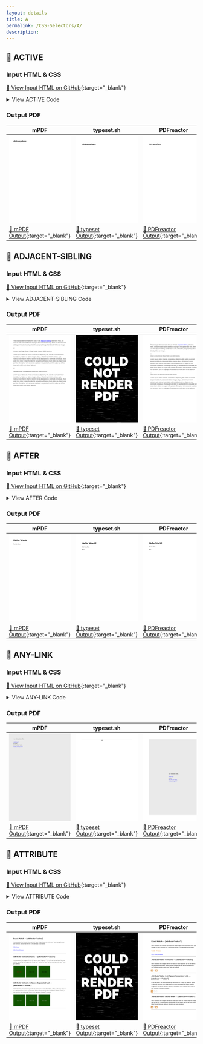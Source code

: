 ```yaml
---
layout: details
title: A
permalink: /CSS-Selectors/A/
description: 
---
```




## 🔬 ACTIVE

### Input HTML & CSS

[📄 View Input HTML on GitHub](https://raw.githubusercontent.com/azettl/compare.html2pdf.tools/master//html/CSS%20Selectors/A/active.html){:target="_blank"}

<details>
    <summary>
        View ACTIVE Code
    </summary>
    <pre><code class="hljs xml"><span class="hljs-meta">&lt;!DOCTYPE <span class="hljs-meta-keyword">html</span>&gt;</span>
<span class="hljs-comment">&lt;!-- Sample from https://css-tricks.com/almanac/selectors/a/active/ --&gt;</span>
<span class="hljs-tag">&lt;<span class="hljs-name">html</span> <span class="hljs-attr">lang</span>=<span class="hljs-string">"en"</span>&gt;</span>
    <span class="hljs-tag">&lt;<span class="hljs-name">head</span>&gt;</span>
        <span class="hljs-tag">&lt;<span class="hljs-name">style</span>&gt;</span><span class="css">
        <span class="hljs-selector-tag">h2</span><span class="hljs-selector-pseudo">:active</span> {
  <span class="hljs-attribute">background</span>: yellow;   
}
        </span><span class="hljs-tag">&lt;/<span class="hljs-name">style</span>&gt;</span>
    <span class="hljs-tag">&lt;/<span class="hljs-name">head</span>&gt;</span>
    <span class="hljs-tag">&lt;<span class="hljs-name">body</span>&gt;</span>
        <span class="hljs-tag">&lt;<span class="hljs-name">h2</span>&gt;</span>click anywhere<span class="hljs-tag">&lt;/<span class="hljs-name">h2</span>&gt;</span>
    <span class="hljs-tag">&lt;/<span class="hljs-name">body</span>&gt;</span>
<span class="hljs-tag">&lt;/<span class="hljs-name">html</span>&gt;</span></code></pre>
</details>

### Output PDF

| mPDF | typeset.sh | PDFreactor | wkhtmltopdf
|---------|---------|---------|---------|
| ![mPDF Preview](mpdf__html_CSS_Selectors_A_active.html.png) | ![typeset Preview](typeset__html_CSS_Selectors_A_active.html.png) | ![PDFreactor Preview](pdfreactor__html_CSS_Selectors_A_active.html.png) | ![wkhtmltopdf Preview](wkhtmltopdf__html_CSS_Selectors_A_active.html.png) |
| [📕 mPDF Output](mpdf__html_CSS_Selectors_A_active.html.pdf){:target="_blank"} | [📕 typeset Output](typeset__html_CSS_Selectors_A_active.html.pdf){:target="_blank"} | [📕 PDFreactor Output](pdfreactor__html_CSS_Selectors_A_active.html.pdf){:target="_blank"} | [📕 wkhtmltopdf Output](wkhtmltopdf__html_CSS_Selectors_A_active.html.pdf){:target="_blank"} |

## 🔬 ADJACENT-SIBLING

### Input HTML & CSS

[📄 View Input HTML on GitHub](https://raw.githubusercontent.com/azettl/compare.html2pdf.tools/master//html/CSS%20Selectors/A/adjacent-sibling.html){:target="_blank"}

<details>
    <summary>
        View ADJACENT-SIBLING Code
    </summary>
    <pre><code class="hljs xml"><span class="hljs-meta">&lt;!DOCTYPE <span class="hljs-meta-keyword">html</span>&gt;</span>
<span class="hljs-comment">&lt;!-- Sample from https://css-tricks.com/almanac/selectors/a/adjacent-sibling/ --&gt;</span>
<span class="hljs-tag">&lt;<span class="hljs-name">html</span> <span class="hljs-attr">lang</span>=<span class="hljs-string">"en"</span>&gt;</span>
    <span class="hljs-tag">&lt;<span class="hljs-name">head</span>&gt;</span>
        <span class="hljs-tag">&lt;<span class="hljs-name">style</span>&gt;</span><span class="css">
        <span class="hljs-selector-tag">body</span> {
  <span class="hljs-attribute">font-family</span>: <span class="hljs-string">'Source Sans Pro'</span>, Arial, sans-serif;
  <span class="hljs-attribute">line-height</span>: <span class="hljs-number">1.45</span>;
  <span class="hljs-attribute">color</span>: <span class="hljs-number">#333</span>;
  <span class="hljs-attribute">padding</span>: <span class="hljs-number">1em</span>;
  <span class="hljs-attribute">font-size</span>: <span class="hljs-number">18px</span>;
}

<span class="hljs-selector-tag">img</span> + <span class="hljs-selector-tag">p</span> { 
  <span class="hljs-attribute">font-style</span>: italic;
  <span class="hljs-attribute">margin</span>: <span class="hljs-number">0</span>;
  <span class="hljs-attribute">font-size</span>: <span class="hljs-number">14px</span>;
}
        </span><span class="hljs-tag">&lt;/<span class="hljs-name">style</span>&gt;</span>
    <span class="hljs-tag">&lt;/<span class="hljs-name">head</span>&gt;</span>
    <span class="hljs-tag">&lt;<span class="hljs-name">body</span>&gt;</span>
        <span class="hljs-tag">&lt;<span class="hljs-name">p</span>&gt;</span>This example demonstrates the use of CSS <span class="hljs-tag">&lt;<span class="hljs-name">a</span> <span class="hljs-attr">href</span>=<span class="hljs-string">"https://css-tricks.com/almanac/selectors/a/adjacent-sibling/"</span>&gt;</span>Adjacent Sibling<span class="hljs-tag">&lt;/<span class="hljs-name">a</span>&gt;</span> selectors. Here, we want to add some additional styling to the caption text only. We'll use the adjacent sibling combinator to only select the paragraph tags that directly follow an image.<span class="hljs-tag">&lt;/<span class="hljs-name">p</span>&gt;</span>

        <span class="hljs-tag">&lt;<span class="hljs-name">img</span> <span class="hljs-attr">src</span>=<span class="hljs-string">"http://images.nga.gov/?service=asset&amp;action=show_preview&amp;asset=135937"</span> /&gt;</span>
        <span class="hljs-tag">&lt;<span class="hljs-name">p</span>&gt;</span>Vincent van Gogh Green Wheat Fields, Auvers 1890 Painting<span class="hljs-tag">&lt;/<span class="hljs-name">p</span>&gt;</span>
        
        <span class="hljs-tag">&lt;<span class="hljs-name">p</span>&gt;</span>Lorem ipsum dolor sit amet, consectetur adipiscing elit, sed do eiusmod tempor incididunt ut labore et dolore magna aliqua. Ut enim ad minim veniam, quis nostrud exercitation ullamco laboris nisi ut aliquip ex ea commodo consequat. Duis aute irure dolor in reprehenderit in voluptate velit esse cillum dolore eu fugiat nulla pariatur. Excepteur sint occaecat cupidatat non proident, sunt in culpa qui officia deserunt mollit anim id est laborum<span class="hljs-tag">&lt;/<span class="hljs-name">p</span>&gt;</span>
        
        <span class="hljs-tag">&lt;<span class="hljs-name">img</span> <span class="hljs-attr">src</span>=<span class="hljs-string">"http://images.nga.gov/?service=asset&amp;action=show_preview&amp;asset=120079"</span> /&gt;</span>
        <span class="hljs-tag">&lt;<span class="hljs-name">p</span>&gt;</span>Claude Monet The Japanese Footbridge 1899 Painting<span class="hljs-tag">&lt;/<span class="hljs-name">p</span>&gt;</span>
        
        <span class="hljs-tag">&lt;<span class="hljs-name">p</span>&gt;</span>Lorem ipsum dolor sit amet, consectetur adipiscing elit, sed do eiusmod tempor incididunt ut labore et dolore magna aliqua. Ut enim ad minim veniam, quis nostrud exercitation ullamco laboris nisi ut aliquip ex ea commodo consequat. Duis aute irure dolor in reprehenderit in voluptate velit esse cillum dolore eu fugiat nulla pariatur. Excepteur sint occaecat cupidatat non proident, sunt in culpa qui officia deserunt mollit anim id est laborum<span class="hljs-tag">&lt;/<span class="hljs-name">p</span>&gt;</span>
    <span class="hljs-tag">&lt;/<span class="hljs-name">body</span>&gt;</span>
<span class="hljs-tag">&lt;/<span class="hljs-name">html</span>&gt;</span></code></pre>
</details>

### Output PDF

| mPDF | typeset.sh | PDFreactor | wkhtmltopdf
|---------|---------|---------|---------|
| ![mPDF Preview](mpdf__html_CSS_Selectors_A_adjacent-sibling.html.png) | ![typeset Preview](typeset__html_CSS_Selectors_A_adjacent-sibling.html.png) | ![PDFreactor Preview](pdfreactor__html_CSS_Selectors_A_adjacent-sibling.html.png) | ![wkhtmltopdf Preview](wkhtmltopdf__html_CSS_Selectors_A_adjacent-sibling.html.png) |
| [📕 mPDF Output](mpdf__html_CSS_Selectors_A_adjacent-sibling.html.pdf){:target="_blank"} | [📕 typeset Output](typeset__html_CSS_Selectors_A_adjacent-sibling.html.pdf){:target="_blank"} | [📕 PDFreactor Output](pdfreactor__html_CSS_Selectors_A_adjacent-sibling.html.pdf){:target="_blank"} | [📕 wkhtmltopdf Output](wkhtmltopdf__html_CSS_Selectors_A_adjacent-sibling.html.pdf){:target="_blank"} |

## 🔬 AFTER

### Input HTML & CSS

[📄 View Input HTML on GitHub](https://raw.githubusercontent.com/azettl/compare.html2pdf.tools/master//html/CSS%20Selectors/A/after.html){:target="_blank"}

<details>
    <summary>
        View AFTER Code
    </summary>
    <pre><code class="hljs xml"><span class="hljs-meta">&lt;!DOCTYPE <span class="hljs-meta-keyword">html</span>&gt;</span>
<span class="hljs-comment">&lt;!-- Sample from https://css-tricks.com/almanac/selectors/a/after-and-before/ --&gt;</span>
<span class="hljs-tag">&lt;<span class="hljs-name">html</span> <span class="hljs-attr">lang</span>=<span class="hljs-string">"en"</span>&gt;</span>
    <span class="hljs-tag">&lt;<span class="hljs-name">head</span>&gt;</span>
        <span class="hljs-tag">&lt;<span class="hljs-name">style</span>&gt;</span><span class="css">
        <span class="hljs-selector-tag">div</span><span class="hljs-selector-pseudo">::after</span> {
  <span class="hljs-attribute">content</span>: <span class="hljs-string">"after"</span>;
}
        </span><span class="hljs-tag">&lt;/<span class="hljs-name">style</span>&gt;</span>
    <span class="hljs-tag">&lt;/<span class="hljs-name">head</span>&gt;</span>
    <span class="hljs-tag">&lt;<span class="hljs-name">body</span>&gt;</span>
        <span class="hljs-tag">&lt;<span class="hljs-name">div</span>&gt;</span>
            <span class="hljs-tag">&lt;<span class="hljs-name">h1</span>&gt;</span>Hello World<span class="hljs-tag">&lt;/<span class="hljs-name">h1</span>&gt;</span>    
            <span class="hljs-tag">&lt;<span class="hljs-name">p</span>&gt;</span>Test for after.<span class="hljs-tag">&lt;/<span class="hljs-name">p</span>&gt;</span>
        <span class="hljs-tag">&lt;/<span class="hljs-name">div</span>&gt;</span>
    <span class="hljs-tag">&lt;/<span class="hljs-name">body</span>&gt;</span>
<span class="hljs-tag">&lt;/<span class="hljs-name">html</span>&gt;</span></code></pre>
</details>

### Output PDF

| mPDF | typeset.sh | PDFreactor | wkhtmltopdf
|---------|---------|---------|---------|
| ![mPDF Preview](mpdf__html_CSS_Selectors_A_after.html.png) | ![typeset Preview](typeset__html_CSS_Selectors_A_after.html.png) | ![PDFreactor Preview](pdfreactor__html_CSS_Selectors_A_after.html.png) | ![wkhtmltopdf Preview](wkhtmltopdf__html_CSS_Selectors_A_after.html.png) |
| [📕 mPDF Output](mpdf__html_CSS_Selectors_A_after.html.pdf){:target="_blank"} | [📕 typeset Output](typeset__html_CSS_Selectors_A_after.html.pdf){:target="_blank"} | [📕 PDFreactor Output](pdfreactor__html_CSS_Selectors_A_after.html.pdf){:target="_blank"} | [📕 wkhtmltopdf Output](wkhtmltopdf__html_CSS_Selectors_A_after.html.pdf){:target="_blank"} |

## 🔬 ANY-LINK

### Input HTML & CSS

[📄 View Input HTML on GitHub](https://raw.githubusercontent.com/azettl/compare.html2pdf.tools/master//html/CSS%20Selectors/A/any-link.html){:target="_blank"}

<details>
    <summary>
        View ANY-LINK Code
    </summary>
    <pre><code class="hljs xml"><span class="hljs-meta">&lt;!DOCTYPE <span class="hljs-meta-keyword">html</span>&gt;</span>
<span class="hljs-comment">&lt;!-- Sample from https://css-tricks.com/almanac/selectors/a/any-link/ --&gt;</span>
<span class="hljs-tag">&lt;<span class="hljs-name">html</span> <span class="hljs-attr">lang</span>=<span class="hljs-string">"en"</span>&gt;</span>
    <span class="hljs-tag">&lt;<span class="hljs-name">head</span>&gt;</span>
        <span class="hljs-tag">&lt;<span class="hljs-name">style</span>&gt;</span><span class="css">
        <span class="hljs-selector-tag">body</span> {
  <span class="hljs-attribute">background-color</span>: <span class="hljs-number">#eaeaea</span>;
  <span class="hljs-attribute">display</span>: flex;
  <span class="hljs-attribute">align-items</span>: center;
  <span class="hljs-attribute">justify-content</span>: center;
  <span class="hljs-attribute">height</span>: <span class="hljs-number">100vh</span>;
}

<span class="hljs-selector-pseudo">:any-link</span> {
  <span class="hljs-attribute">color</span>: red;
  <span class="hljs-attribute">font-weight</span>: <span class="hljs-number">900</span>;
  <span class="hljs-attribute">text-decoration</span>: none;
}

<span class="hljs-comment">/* [href] {
  color: blue;
} */</span>
        </span><span class="hljs-tag">&lt;/<span class="hljs-name">style</span>&gt;</span>
    <span class="hljs-tag">&lt;/<span class="hljs-name">head</span>&gt;</span>
    <span class="hljs-tag">&lt;<span class="hljs-name">body</span>&gt;</span>
        <span class="hljs-tag">&lt;<span class="hljs-name">div</span>&gt;</span>
            <span class="hljs-symbol">&amp;lt;</span>a&gt; elements with...
            <span class="hljs-tag">&lt;<span class="hljs-name">br</span>&gt;</span><span class="hljs-tag">&lt;<span class="hljs-name">br</span>&gt;</span>
            <span class="hljs-tag">&lt;<span class="hljs-name">a</span> <span class="hljs-attr">href</span>=<span class="hljs-string">"https://google.com"</span>&gt;</span>valid href<span class="hljs-tag">&lt;/<span class="hljs-name">a</span>&gt;</span>
            <span class="hljs-tag">&lt;<span class="hljs-name">br</span>&gt;</span>
            <span class="hljs-tag">&lt;<span class="hljs-name">a</span>&gt;</span>no href<span class="hljs-tag">&lt;/<span class="hljs-name">a</span>&gt;</span>
            <span class="hljs-tag">&lt;<span class="hljs-name">br</span>&gt;</span>
            <span class="hljs-tag">&lt;<span class="hljs-name">a</span> <span class="hljs-attr">href</span>&gt;</span>href but no value<span class="hljs-tag">&lt;/<span class="hljs-name">a</span>&gt;</span>
            <span class="hljs-tag">&lt;<span class="hljs-name">br</span>&gt;</span>
            <span class="hljs-tag">&lt;<span class="hljs-name">a</span> <span class="hljs-attr">href</span>=<span class="hljs-string">""</span>&gt;</span>empty string href<span class="hljs-tag">&lt;/<span class="hljs-name">a</span>&gt;</span>
          <span class="hljs-tag">&lt;/<span class="hljs-name">div</span>&gt;</span>
    <span class="hljs-tag">&lt;/<span class="hljs-name">body</span>&gt;</span>
<span class="hljs-tag">&lt;/<span class="hljs-name">html</span>&gt;</span></code></pre>
</details>

### Output PDF

| mPDF | typeset.sh | PDFreactor | wkhtmltopdf
|---------|---------|---------|---------|
| ![mPDF Preview](mpdf__html_CSS_Selectors_A_any-link.html.png) | ![typeset Preview](typeset__html_CSS_Selectors_A_any-link.html.png) | ![PDFreactor Preview](pdfreactor__html_CSS_Selectors_A_any-link.html.png) | ![wkhtmltopdf Preview](wkhtmltopdf__html_CSS_Selectors_A_any-link.html.png) |
| [📕 mPDF Output](mpdf__html_CSS_Selectors_A_any-link.html.pdf){:target="_blank"} | [📕 typeset Output](typeset__html_CSS_Selectors_A_any-link.html.pdf){:target="_blank"} | [📕 PDFreactor Output](pdfreactor__html_CSS_Selectors_A_any-link.html.pdf){:target="_blank"} | [📕 wkhtmltopdf Output](wkhtmltopdf__html_CSS_Selectors_A_any-link.html.pdf){:target="_blank"} |

## 🔬 ATTRIBUTE

### Input HTML & CSS

[📄 View Input HTML on GitHub](https://raw.githubusercontent.com/azettl/compare.html2pdf.tools/master//html/CSS%20Selectors/A/attribute.html){:target="_blank"}

<details>
    <summary>
        View ATTRIBUTE Code
    </summary>
    <pre><code class="hljs xml"><span class="hljs-meta">&lt;!DOCTYPE <span class="hljs-meta-keyword">html</span>&gt;</span>
<span class="hljs-comment">&lt;!-- Sample from https://css-tricks.com/almanac/selectors/a/attribute/ --&gt;</span>
<span class="hljs-tag">&lt;<span class="hljs-name">html</span> <span class="hljs-attr">lang</span>=<span class="hljs-string">"en"</span>&gt;</span>
    <span class="hljs-tag">&lt;<span class="hljs-name">head</span>&gt;</span>
        <span class="hljs-tag">&lt;<span class="hljs-name">style</span>&gt;</span><span class="css">
        <span class="hljs-selector-tag">a</span><span class="hljs-selector-attr">[href=<span class="hljs-string">"https://www.css-tricks.com"</span>]</span> { <span class="hljs-comment">/*select only the link with the exact href value https://www.css-tricks.com */</span>
  <span class="hljs-attribute">color</span>: <span class="hljs-number">#E18728</span>;
  <span class="hljs-attribute">font-size</span>: <span class="hljs-number">1.5em</span>;
}

<span class="hljs-selector-class">.gallery</span> <span class="hljs-selector-tag">img</span><span class="hljs-selector-attr">[alt*=<span class="hljs-string">"art"</span>]</span> { <span class="hljs-comment">/* alt attribute contains the word art, as whole or partial word */</span>
  <span class="hljs-attribute">outline</span>: <span class="hljs-number">5px</span> solid <span class="hljs-number">#E18728</span>;
  <span class="hljs-attribute">outline-offset</span>: <span class="hljs-number">2px</span>;
}

<span class="hljs-selector-class">.gallery2</span> <span class="hljs-selector-tag">img</span><span class="hljs-selector-attr">[alt~=<span class="hljs-string">"art"</span>]</span> { <span class="hljs-comment">/* alt attribute contains art as only value or in space-separated list */</span>
  <span class="hljs-attribute">outline</span>: <span class="hljs-number">5px</span> solid <span class="hljs-number">#E18728</span>;
  <span class="hljs-attribute">outline-offset</span>: <span class="hljs-number">2px</span>;
}

<span class="hljs-selector-class">.gallery3</span> <span class="hljs-selector-tag">img</span><span class="hljs-selector-attr">[alt^=<span class="hljs-string">"art"</span>]</span> { <span class="hljs-comment">/* alt attribute starts with the value "art" */</span>
  <span class="hljs-attribute">outline</span>: <span class="hljs-number">5px</span> solid <span class="hljs-number">#E18728</span>;
  <span class="hljs-attribute">outline-offset</span>: <span class="hljs-number">2px</span>;
}

<span class="hljs-selector-tag">li</span><span class="hljs-selector-attr">[data-years|=<span class="hljs-string">"1900"</span>]</span> { <span class="hljs-comment">/* data-years attribute starts with 1900 as the only value or first in a dash-separated list */</span>
  <span class="hljs-attribute">color</span>: red;
}

<span class="hljs-selector-tag">a</span><span class="hljs-selector-attr">[href$=<span class="hljs-string">"pdf"</span>]</span><span class="hljs-selector-pseudo">:after</span> { <span class="hljs-comment">/* href attribute ends with pdf */</span>
  <span class="hljs-attribute">content</span>: <span class="hljs-built_in">url</span>(https://s3-us-west-<span class="hljs-number">2</span>.amazonaws.com/s.cdpn.io/<span class="hljs-number">652</span>/pdficon_small.png);
  <span class="hljs-attribute">padding-left</span>: .<span class="hljs-number">3em</span>;
}



<span class="hljs-comment">/* styling for Pen, unrelated to attribute selectors */</span>

<span class="hljs-selector-tag">body</span> { 
  <span class="hljs-attribute">font-family</span>: sans-serif;
  <span class="hljs-attribute">width</span>: <span class="hljs-number">90%</span>;
  <span class="hljs-attribute">margin</span>: <span class="hljs-number">0</span> auto;
  <span class="hljs-attribute">line-height</span>: <span class="hljs-number">1.5</span>;
}

<span class="hljs-selector-tag">img</span> { <span class="hljs-attribute">margin-right</span>: .<span class="hljs-number">5em</span>; }

<span class="hljs-selector-tag">hr</span> { 
  <span class="hljs-attribute">margin</span>: <span class="hljs-number">1em</span> <span class="hljs-number">0</span>;
  <span class="hljs-attribute">clear</span>: both;
}

<span class="hljs-selector-class">.story</span> {
  <span class="hljs-attribute">text-indent</span>: <span class="hljs-number">1em</span>;
  <span class="hljs-attribute">font-family</span>: serif;
  <span class="hljs-attribute">font-size</span>: <span class="hljs-number">1.2em</span>;
}

<span class="hljs-selector-class">.story</span><span class="hljs-selector-pseudo">:first-letter</span> { <span class="hljs-attribute">font-size</span>: <span class="hljs-number">1.5em</span>; }
        </span><span class="hljs-tag">&lt;/<span class="hljs-name">style</span>&gt;</span>
    <span class="hljs-tag">&lt;/<span class="hljs-name">head</span>&gt;</span>
    <span class="hljs-tag">&lt;<span class="hljs-name">body</span>&gt;</span>
        <span class="hljs-tag">&lt;<span class="hljs-name">h2</span>&gt;</span>Exact Match <span class="hljs-symbol">&amp;mdash;</span> [attribute="value"]<span class="hljs-tag">&lt;/<span class="hljs-name">h2</span>&gt;</span>
        <span class="hljs-tag">&lt;<span class="hljs-name">p</span>&gt;</span>Here we select the link with the exact href value "https://www.css-tricks.com", and change its color and font size. Notice that the link to the almanac is not styled.<span class="hljs-tag">&lt;/<span class="hljs-name">p</span>&gt;</span>
        <span class="hljs-tag">&lt;<span class="hljs-name">p</span>&gt;</span><span class="hljs-tag">&lt;<span class="hljs-name">a</span> <span class="hljs-attr">href</span>=<span class="hljs-string">"https://www.css-tricks.com"</span>&gt;</span>CSS-Tricks<span class="hljs-tag">&lt;/<span class="hljs-name">a</span>&gt;</span><span class="hljs-tag">&lt;/<span class="hljs-name">p</span>&gt;</span>
        <span class="hljs-tag">&lt;<span class="hljs-name">p</span>&gt;</span><span class="hljs-tag">&lt;<span class="hljs-name">a</span> <span class="hljs-attr">href</span>=<span class="hljs-string">"https://www.css-tricks.com/almanac"</span>&gt;</span>CSS-Tricks Almanac<span class="hljs-tag">&lt;/<span class="hljs-name">a</span>&gt;</span><span class="hljs-tag">&lt;/<span class="hljs-name">p</span>&gt;</span>
        <span class="hljs-tag">&lt;<span class="hljs-name">hr</span>&gt;</span>
        
        <span class="hljs-tag">&lt;<span class="hljs-name">h2</span>&gt;</span>Attribute Value Contains <span class="hljs-symbol">&amp;mdash;</span> [attribute*="value"]<span class="hljs-tag">&lt;/<span class="hljs-name">h2</span>&gt;</span>
        <span class="hljs-tag">&lt;<span class="hljs-name">p</span>&gt;</span>Here we select the images with the full word or word fragment "art" in the alt text and give them an outline. Notice that the images with the alt text "abstract <span class="hljs-tag">&lt;<span class="hljs-name">i</span>&gt;</span>art<span class="hljs-tag">&lt;/<span class="hljs-name">i</span>&gt;</span>" and "athlete <span class="hljs-tag">&lt;<span class="hljs-name">i</span>&gt;</span>starting<span class="hljs-tag">&lt;/<span class="hljs-name">i</span>&gt;</span> a new sport" both get outlined. <span class="hljs-tag">&lt;/<span class="hljs-name">p</span>&gt;</span>
        
        <span class="hljs-tag">&lt;<span class="hljs-name">div</span> <span class="hljs-attr">class</span>=<span class="hljs-string">"gallery"</span>&gt;</span>
          <span class="hljs-tag">&lt;<span class="hljs-name">img</span> <span class="hljs-attr">src</span>=<span class="hljs-string">"//placehold.it/150/150/abstract"</span> <span class="hljs-attr">alt</span>=<span class="hljs-string">"abstract art"</span>&gt;</span>
          <span class="hljs-tag">&lt;<span class="hljs-name">img</span> <span class="hljs-attr">src</span>=<span class="hljs-string">"//placehold.it/150/150/food"</span> <span class="hljs-attr">alt</span>=<span class="hljs-string">"something to eat"</span>&gt;</span>
          <span class="hljs-tag">&lt;<span class="hljs-name">img</span> <span class="hljs-attr">src</span>=<span class="hljs-string">"//placehold.it/150/150/sports"</span> <span class="hljs-attr">alt</span>=<span class="hljs-string">"athlete starting a new sport"</span>&gt;</span>
        <span class="hljs-tag">&lt;/<span class="hljs-name">div</span>&gt;</span>
        <span class="hljs-tag">&lt;<span class="hljs-name">hr</span>&gt;</span>
        
        <span class="hljs-tag">&lt;<span class="hljs-name">h2</span>&gt;</span>Attribute Value is in Space-Separated List <span class="hljs-symbol">&amp;mdash;</span> [attribute~="value"]<span class="hljs-tag">&lt;/<span class="hljs-name">h2</span>&gt;</span>
        <span class="hljs-tag">&lt;<span class="hljs-name">p</span>&gt;</span>In the list below, we select images with the word "art" in their alt attribute, either as the only value or as a whole word in a space separated list. Notice that the image with the alt text "athlete starting a new sport" is not outlined like it was in the "Attribute Contains" example.<span class="hljs-tag">&lt;/<span class="hljs-name">p</span>&gt;</span>
        <span class="hljs-tag">&lt;<span class="hljs-name">div</span> <span class="hljs-attr">class</span>=<span class="hljs-string">"gallery2"</span>&gt;</span>
          <span class="hljs-tag">&lt;<span class="hljs-name">img</span> <span class="hljs-attr">src</span>=<span class="hljs-string">"//placehold.it/150/150"</span> <span class="hljs-attr">alt</span>=<span class="hljs-string">"abstract art"</span>&gt;</span>
          <span class="hljs-tag">&lt;<span class="hljs-name">img</span> <span class="hljs-attr">src</span>=<span class="hljs-string">"//placehold.it/150/150"</span> <span class="hljs-attr">alt</span>=<span class="hljs-string">"something to eat"</span>&gt;</span>
          <span class="hljs-tag">&lt;<span class="hljs-name">img</span> <span class="hljs-attr">src</span>=<span class="hljs-string">"//placehold.it/150/150"</span> <span class="hljs-attr">alt</span>=<span class="hljs-string">"athlete starting a new sport"</span>&gt;</span>
        <span class="hljs-tag">&lt;/<span class="hljs-name">div</span>&gt;</span>
        <span class="hljs-tag">&lt;<span class="hljs-name">hr</span>&gt;</span>
        
        <span class="hljs-tag">&lt;<span class="hljs-name">h2</span>&gt;</span>Attribute Value Starts With <span class="hljs-symbol">&amp;mdash;</span> [attribute^="value"]<span class="hljs-tag">&lt;/<span class="hljs-name">h2</span>&gt;</span>
        <span class="hljs-tag">&lt;<span class="hljs-name">p</span>&gt;</span>Here we select the images with alt text that starts with "art". Notice that the image with the alt text "artistic pattern" is selected, but the image with the alt text "Arthur Miller" is not because attribute selectors are case-sensitive. <span class="hljs-tag">&lt;/<span class="hljs-name">p</span>&gt;</span>
        <span class="hljs-tag">&lt;<span class="hljs-name">div</span> <span class="hljs-attr">class</span>=<span class="hljs-string">"gallery3"</span>&gt;</span>
          <span class="hljs-tag">&lt;<span class="hljs-name">img</span> <span class="hljs-attr">src</span>=<span class="hljs-string">"//placehold.it/150/184/abstract"</span> <span class="hljs-attr">alt</span>=<span class="hljs-string">"artistic pattern"</span>&gt;</span>
          <span class="hljs-tag">&lt;<span class="hljs-name">img</span> <span class="hljs-attr">src</span>=<span class="hljs-string">"//placehold.it/150/184/food"</span> <span class="hljs-attr">alt</span>=<span class="hljs-string">"a healthy meal"</span>&gt;</span>
          <span class="hljs-tag">&lt;<span class="hljs-name">img</span> <span class="hljs-attr">src</span>=<span class="hljs-string">"//placehold.it/150/184/sports"</span> <span class="hljs-attr">alt</span>=<span class="hljs-string">"Arthur Miller"</span>&gt;</span>
        <span class="hljs-tag">&lt;/<span class="hljs-name">div</span>&gt;</span>
        <span class="hljs-tag">&lt;<span class="hljs-name">hr</span>&gt;</span>
        
        <span class="hljs-tag">&lt;<span class="hljs-name">h2</span>&gt;</span>Attribute Value is First in Dash-Separated List <span class="hljs-symbol">&amp;mdash;</span> [attribute|="value"]<span class="hljs-tag">&lt;/<span class="hljs-name">h2</span>&gt;</span>
        <span class="hljs-tag">&lt;<span class="hljs-name">p</span>&gt;</span>Selecting the list item with a data-decade attribute that has "1900" as the only value or the first in a dash separated list. Notice that only the 2nd list item is selected. The first list item has "1900" in its data attribute value, but it's after the dash.<span class="hljs-tag">&lt;/<span class="hljs-name">p</span>&gt;</span>
        <span class="hljs-tag">&lt;<span class="hljs-name">ul</span>&gt;</span>  
          <span class="hljs-tag">&lt;<span class="hljs-name">li</span> <span class="hljs-attr">data-years</span>=<span class="hljs-string">"1800-1900"</span>&gt;</span>The 19th Century<span class="hljs-tag">&lt;/<span class="hljs-name">li</span>&gt;</span>
          <span class="hljs-tag">&lt;<span class="hljs-name">li</span> <span class="hljs-attr">data-years</span>=<span class="hljs-string">"1900-2000"</span>&gt;</span>The 20th Century<span class="hljs-tag">&lt;/<span class="hljs-name">li</span>&gt;</span>
          <span class="hljs-tag">&lt;<span class="hljs-name">li</span> <span class="hljs-attr">data-years</span>=<span class="hljs-string">"2000-2100"</span>&gt;</span>The 21st Century<span class="hljs-tag">&lt;/<span class="hljs-name">li</span>&gt;</span>
        <span class="hljs-tag">&lt;/<span class="hljs-name">ul</span>&gt;</span>
        <span class="hljs-tag">&lt;<span class="hljs-name">hr</span>&gt;</span>
        
        <span class="hljs-tag">&lt;<span class="hljs-name">h2</span>&gt;</span>Attribute Value Ends With <span class="hljs-symbol">&amp;mdash;</span> [attribute$="value"]<span class="hljs-tag">&lt;/<span class="hljs-name">h2</span>&gt;</span>
        <span class="hljs-tag">&lt;<span class="hljs-name">p</span>&gt;</span>In the paragraph below we select the link with the href that ends with "pdf" and apply an icon as :after content.<span class="hljs-tag">&lt;/<span class="hljs-name">p</span>&gt;</span>
        <span class="hljs-tag">&lt;<span class="hljs-name">p</span> <span class="hljs-attr">class</span>=<span class="hljs-string">"story"</span>&gt;</span>A humble digital file becomes self-aware and starts conversations with web developers. <span class="hljs-tag">&lt;<span class="hljs-name">i</span>&gt;</span>Read the fascinating account in <span class="hljs-tag">&lt;<span class="hljs-name">a</span> <span class="hljs-attr">href</span>=<span class="hljs-string">"//s3-us-west-2.amazonaws.com/s.cdpn.io/652/example.pdf"</span>&gt;</span>example.pdf<span class="hljs-tag">&lt;/<span class="hljs-name">a</span>&gt;</span><span class="hljs-tag">&lt;/<span class="hljs-name">i</span>&gt;</span><span class="hljs-tag">&lt;/<span class="hljs-name">p</span>&gt;</span>
    <span class="hljs-tag">&lt;/<span class="hljs-name">body</span>&gt;</span>
<span class="hljs-tag">&lt;/<span class="hljs-name">html</span>&gt;</span></code></pre>
</details>

### Output PDF

| mPDF | typeset.sh | PDFreactor | wkhtmltopdf
|---------|---------|---------|---------|
| ![mPDF Preview](mpdf__html_CSS_Selectors_A_attribute.html.png) | ![typeset Preview](typeset__html_CSS_Selectors_A_attribute.html.png) | ![PDFreactor Preview](pdfreactor__html_CSS_Selectors_A_attribute.html.png) | ![wkhtmltopdf Preview](wkhtmltopdf__html_CSS_Selectors_A_attribute.html.png) |
| [📕 mPDF Output](mpdf__html_CSS_Selectors_A_attribute.html.pdf){:target="_blank"} | [📕 typeset Output](typeset__html_CSS_Selectors_A_attribute.html.pdf){:target="_blank"} | [📕 PDFreactor Output](pdfreactor__html_CSS_Selectors_A_attribute.html.pdf){:target="_blank"} | [📕 wkhtmltopdf Output](wkhtmltopdf__html_CSS_Selectors_A_attribute.html.pdf){:target="_blank"} |


